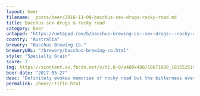 ```yaml
---
layout: beer
filename: _posts/beer/2016-11-09-bacchus-sex-drugs-rocky-road.md
title: Bacchus sex drugs & rocky road
category: beer
untappd: "https://untappd.com/b/bacchus-brewing-co--sex-drugs---rocky-road/685702"
country: "Australia"
brewery: "Bacchus Brewing Co."
breweryURL: "/brewery/bacchus-brewing-co.html"
style: "Specialty Grain"
score: 7
img: https://scontent.xx.fbcdn.net/v/t1.0-0/p480x480/18671080_10155251934103745_2561047099094690379_n.jpg?oh=36e30627c454774aabc350e2da44b7b2&oe=5A769F1F
beer-date: "2017-05-27"
desc: "Definitely evokes memories of rocky road but the bitterness overpowers a lot of it"
permalink: /beer/:title.html
---
```

